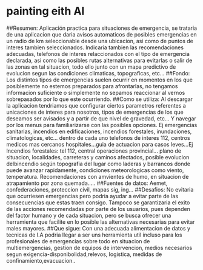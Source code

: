 # painting eith AI
##Resumen: Aplicación practica para situaciones de emergencia, se trataria de una aplicacion que daria avisos automaticos de posibles emergencias en un radio de km seleccionable desde una ubicacion, asi como de puntos de interes tambien seleccionados. Indicaria tambien las recomendaciones adecuadas, telefonos de interes relaccionados con el tipo de emergencia declarada, asi como las posibles rutas alternativas para evitarlas o salir de las zonas en tal situacion, todo ello junto con un mapa predictivo de evolucion segun las condiciones climaticas, topograficas, etc...
##Fondo: Los distintos tipos de emergencias suelen ocurrir en momentos en los que posiblemente no estemos preparados para afrontarlas, no tengamos informacion suficiente o simplemente no sepamos reaccionar al vernos sobrepasados por lo que este ocurriendo.
##Como se utiliza: Al descargar la aplicacion tendriamos que configurar ciertos parametros referentes a unicaciones de interes para nosotros, tipos de emergencias de los que deseamos ser avisados y a partir de que nivel de gravedad, etc... Y navegar por los menus para familiarizarse con las posibles opciones. Ej emergencias sanitarias, incendios en edificaciones, incendios forestales, inundaciones, climatologicas, etc... dentro de cada uno telefonos de interes 112, centros medicos mas cercanos hospitales...guia de actuacion para casos leves...Ej Incendios forestales: tel 112, central operaciones provincial... plano de situacion, localidades, carreteras y caminos afectados, posible evolucion delbincendio según topografia del lugar como laderas y barrancos donde puede avanzar rapidamente, condiciones meteorologicas como viento, temperatura. Recomendaciones con amvientes de humo, en situacion de atrapamiento por zona quemada.....
##Fuentes de datos: Aemet, confederaciones, proteccion civil, mapas sig, ing...
##Desafios: No evitaria que ocurriesen emergencias pero podria ayudar a evitar parte de las consecuencias que estas traen consigo. Tampoco se garantizaria el exito de las acciones recomendadas por parte de los usuarios, pues dependen del factor humano y de cada situacion, pero se busca ofrecer una herramienta que facilite en lo posible las alternativas necesarias para evitar males mayores.
##Que sigue: Con una adecuada alimentacion de datos y tecnicas de I.A podria llegar a ser uns herramienta util incluso para los profesionales de emergencias sobre todo en situacion de multiemergencias, gestion de equipos de intervencion, medios necesarios segun exigencia-disponibolidad,relevos, logistica, medidas de confinamiento,evacuacion..
